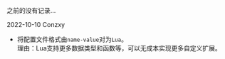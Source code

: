 之前的没有记录...

2022-10-10 Conzxy
 * 将配置文件格式由`name-value`对为`Lua`。<br>
   理由：Lua支持更多数据类型和函数等，可以无成本实现更多自定义扩展。


